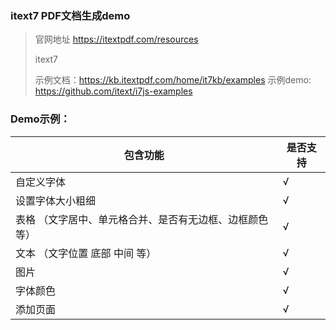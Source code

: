 ### itext7 PDF文档生成demo 


> 官网地址 https://itextpdf.com/resources
>
> itext7 
>
> 示例文档：https://kb.itextpdf.com/home/it7kb/examples
> 示例demo: https://github.com/itext/i7js-examples

### Demo示例：

| 包含功能                                                 | 是否支持 |
| -------------------------------------------------------- | -------- |
| 自定义字体                                               | √        |
| 设置字体大小粗细                                         | √        |
| 表格 （文字居中、单元格合并、是否有无边框、边框颜色 等） | √        |
| 文本 （文字位置 底部 中间 等）                           | √        |
| 图片                                                     | √        |
| 字体颜色                                                 | √        |
| 添加页面                                                 | √        |

